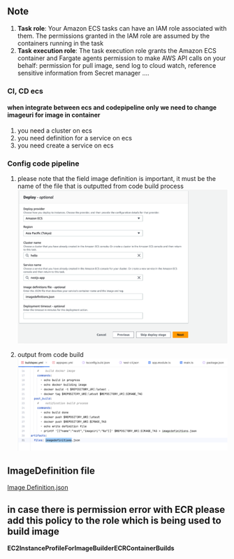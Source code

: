 ## Note
1. **Task role**: Your Amazon ECS tasks can have an IAM role associated with them. The permissions granted in the IAM role are assumed by the containers running in the task
2. **Task execution role**: The task execution role grants the Amazon ECS container and Fargate agents permission to make AWS API calls on your behalf: permission for pull image, send log to cloud watch, reference sensitive information from Secret manager ....

### CI, CD ecs
#### when integrate between ecs and codepipeline only we need to change imageuri for image in container
1. you need a cluster on ecs
2. you need definition for a service on ecs
3. you need create a service on ecs

### Config code pipeline
1. please note that the field image definition is important, it must be the name of the file that is outputted from code build process
![image](./images/code_pipeline.png)  

2. output from code build  
![image](./images/codebuild.png)

## ImageDefinition file
[Image Definition.json](https://docs.aws.amazon.com/codepipeline/latest/userguide/file-reference.html)

## in case there is permission error with ECR please add this policy to the role which is being used to build image
**EC2InstanceProfileForImageBuilderECRContainerBuilds**
